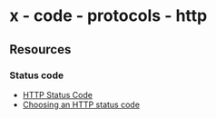 # x - code - protocols - http

## Resources

### Status code

*   [HTTP Status Code](http://www.restapitutorial.com/httpstatuscodes.html)
*   [Choosing an HTTP status code](http://racksburg.com/choosing-an-http-status-code/)
